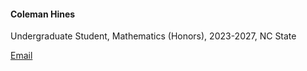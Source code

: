 #### Coleman Hines

Undergraduate Student, Mathematics (Honors), 2023-2027, NC State

[Email](mailto:cthines@ncsu.edu)
